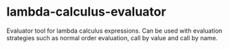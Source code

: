 # lambda-calculus-evaluator
Evaluator tool for lambda calculus expressions. Can be used with evaluation strategies such as normal order evaluation, call by value and call by name.
